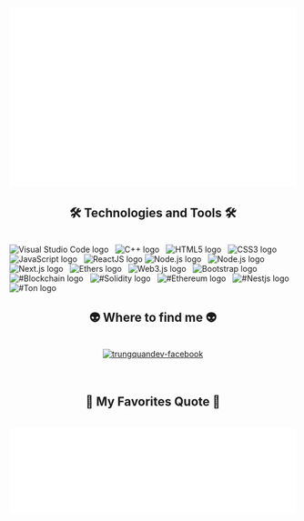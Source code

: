 <!-- Trungquandev -->
<a href="#" target="_blank">
  <img src="svg/trungquandev.svg" width="1200" alt="trungquandev-official" />
</a>

<h2 align="center">🛠 Technologies and Tools 🛠</h2>
<br>
<!-- https://simpleicons.org/ -->
<span><img src="https://img.shields.io/badge/VS%20Code-282C34?logo=visual-studio-code&logoColor=007ACC" alt="Visual Studio Code logo" title="Visual Studio Code" height="25" /></span>
&nbsp;
<span><img src="https://img.shields.io/badge/C++-282C34?logo=c%2B%2B&logoColor=00599C" alt="C++ logo" title="C++" height="25" /></span>
&nbsp;
<span><img src="https://img.shields.io/badge/HTML5-282C34?logo=html5&logoColor=E34F26" alt="HTML5 logo" title="HTML5" height="25" /></span>
&nbsp;
<span><img src="https://img.shields.io/badge/CSS3-282C34?logo=css3&logoColor=1572B6" alt="CSS3 logo" title="CSS3" height="25" /></span>
&nbsp;
<span><img src="https://img.shields.io/badge/JavaScript-282C34?logo=javascript&logoColor=F7DF1E" alt="JavaScript logo" title="JavaScript" height="25" /></span>
&nbsp;
<span><img src="https://img.shields.io/badge/ReactJS-282C34?logo=react&logoColor=61DAFB" alt="ReactJS logo" title="ReactJS" height="25" /></span>
<span><img src="https://img.shields.io/badge/Semantic UI React-282C34?logo=semanticuireact&logoColor=00F200" alt="Node.js logo" title="Node.js" height="25" /></span>
&nbsp;
<span><img src="https://img.shields.io/badge/Node.js-282C34?logo=node.js&logoColor=00F200" alt="Node.js logo" title="Node.js" height="25" /></span>
&nbsp;
<span><img src="https://img.shields.io/badge/Next.js-282C34?logo=next.js&logoColor=#000000" alt="Next.js logo" title="Next.js" height="25" /></span>
&nbsp;
<span><img src="https://img.shields.io/badge/Ethers JS-282C34?logo=ethers&logoColor=##2535A0" alt="Ethers logo" title="EThers" height="25" /></span>
&nbsp;
<span><img src="https://img.shields.io/badge/Web3.js-282C34?logo=web3.js&logoColor=#F16822" alt="Web3.js logo" title="Web3.js" height="25" /></span>
&nbsp;
<span><img src="https://img.shields.io/badge/Bootstrap-282C34?logo=bootstrap&logoColor=7952B3" alt="Bootstrap logo" title="Bootstrap" height="25" /></span>
&nbsp;
<span><img src="https://img.shields.io/badge/Blockchain-282C34?logo=blockchaindotcom&logoColor=#121D33" alt="#Blockchain logo" title="Blockchain" height="25" /></span>
&nbsp;
<span><img src="https://img.shields.io/badge/Solidity-282C34?logo=solidity&logoColor=#363636" alt="#Solidity logo" title="Solidity" height="25" /></span>
&nbsp;
<span><img src="https://img.shields.io/badge/Ethereum-282C34?logo=ethereum&logoColor=#3C3C3D" alt="#Ethereum logo" title="Ethereum" height="25" /></span>
&nbsp;
<span><img src="https://img.shields.io/badge/Nestjs-282C34?logo=nestjs&logoColor=#E0234E" alt="#Nestjs logo" title="Nestjs" height="25" /></span>
&nbsp;
<span><img src="https://img.shields.io/badge/Ton FunC-282C34?logo=ton&logoColor=#0098EA" alt="#Ton logo" title="ton" height="25" /></span>
&nbsp;

<br>
<h2 align="center">👽 Where to find me 👽</h2>
</br>

<!-- https://icons8.com -->
<div align="center">
  <a href="https://www.facebook.com/yk.zed" target="blank">
    <img src="https://img.icons8.com/bubbles/100/000000/facebook-new.png" alt="trungquandev-facebook" />
  </a>
</div>
<br>

<br>
<h2 align="center">📑 My Favorites Quote 📑</h2>
<br>
<a href="#" target="_blank">
  <img src="svg/trungquandev-quotes.svg" width="846" height="150" alt="trungquandev-official" />
</a>
